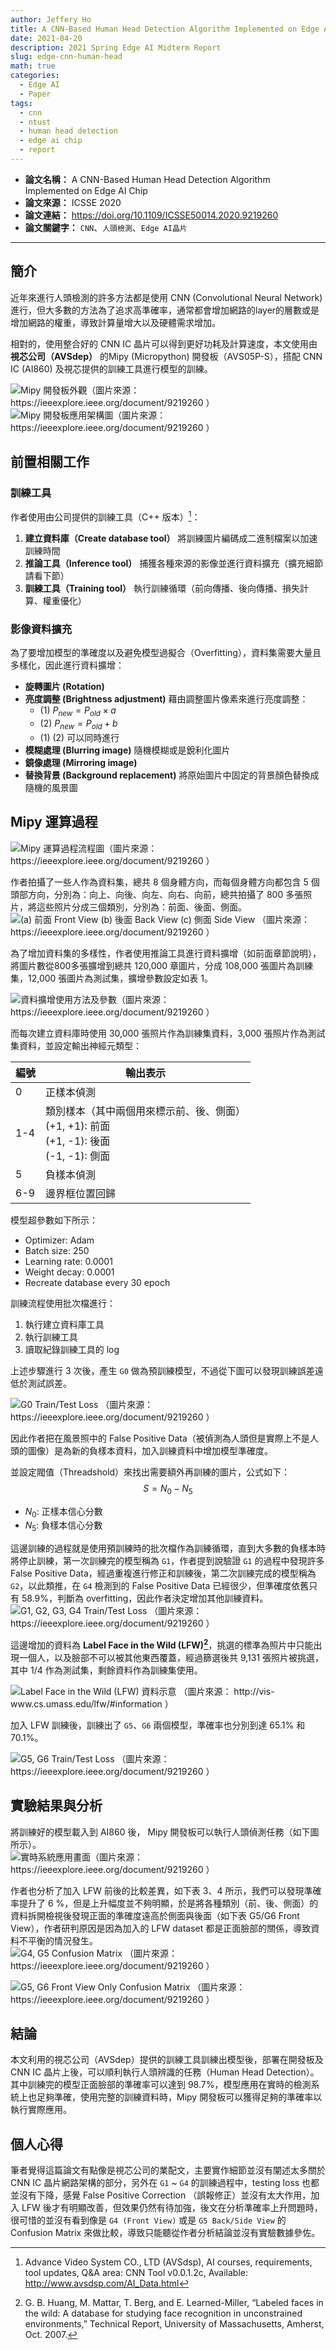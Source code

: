 ```yaml
---
author: Jeffery Ho
title: A CNN-Based Human Head Detection Algorithm Implemented on Edge AI Chip
date: 2021-04-20
description: 2021 Spring Edge AI Midterm Report
slug: edge-cnn-human-head
math: true
categories:
  - Edge AI
  - Paper
tags:
  - cnn
  - ntust
  - human head detection
  - edge ai chip
  - report
---
```

+ **論文名稱：** A CNN-Based Human Head Detection Algorithm Implemented on Edge AI Chip
+ **論文來源：** ICSSE 2020
+ **論文連結：** https://doi.org/10.1109/ICSSE50014.2020.9219260
+ **論文關鍵字：** `CNN`、`人頭檢測`、`Edge AI晶片`
<!--more-->

---

## 簡介

  近年來進行人頭檢測的許多方法都是使用 CNN (Convolutional Neural Network) 進行，但大多數的方法為了追求高準確率，通常都會增加網路的layer的層數或是增加網路的權重，導致計算量增大以及硬體需求增加。

相對的，使用整合好的 CNN IC 晶片可以得到更好功耗及計算速度，本文使用由 **視芯公司（AVSdep）** 的Mipy (Micropython) 開發板（AVS05P-S），搭配 CNN IC (AI860) 及視芯提供的訓練工具進行模型的訓練。

![Mipy 開發板外觀（圖片來源： https://ieeexplore.ieee.org/document/9219260 ）](WQPWzMu.png)  ![Mipy 開發板應用架構圖（圖片來源： https://ieeexplore.ieee.org/document/9219260 ）](lEGzyDu.png)

## 前置相關工作

### 訓練工具

作者使用由公司提供的訓練工具（C++ 版本）[^1]：

1. **建立資料庫（Create database tool）**
將訓練圖片編碼成二進制檔案以加速訓練時間
2. **推論工具（Inference tool）**
捕獲各種來源的影像並進行資料擴充（擴充細節請看下節）
3. **訓練工具（Training tool）**
執行訓練循環（前向傳播、後向傳播、損失計算、權重優化）

### 影像資料擴充

為了要增加模型的準確度以及避免模型過擬合（Overfitting），資料集需要大量且多樣化，因此進行資料擴增：

+ **旋轉圖片 (Rotation)**
+ **亮度調整 (Brightness adjustment)**
藉由調整圖片像素來進行亮度調整：
    + (1) $P_{new} = P_{old} \times a$
    + (2) $P_{new} = P_{old} + b$
    + (1) (2) 可以同時進行
+ **模糊處理 (Blurring image)**
隨機模糊或是銳利化圖片
+ **鏡像處理 (Mirroring image)**
+ **替換背景 (Background replacement)**
將原始圖片中固定的背景顏色替換成隨機的風景圖

## Mipy 運算過程

![Mipy 運算過程流程圖（圖片來源： https://ieeexplore.ieee.org/document/9219260 ）](7Ndsr2Q.png)

作者拍攝了一些人作為資料集，總共 8 個身體方向，而每個身體方向都包含 5 個頭部方向，分別為：向上、向後、向左、向右、向前，總共拍攝了 800 多張照片，將這些照片分成三個類別，分別為：前面、後面、側面。
![(a) 前面 Front View (b) 後面 Back View (c) 側面 Side View （圖片來源： https://ieeexplore.ieee.org/document/9219260 ）](h3dfONX.png)

為了增加資料集的多樣性，作者使用推論工具進行資料擴增（如前面章節說明），將圖片數從800多張擴增到總共 120,000 章圖片，分成 108,000 張圖片為訓練集，12,000 張圖片為測試集，擴增參數設定如表 1。

![資料擴增使用方法及參數（圖片來源： https://ieeexplore.ieee.org/document/9219260 ）](SZvYLWq.png)

而每次建立資料庫時使用 30,000 張照片作為訓練集資料，3,000 張照片作為測試集資料，並設定輸出神經元類型：

| 編號 | 輸出表示                                                                                         |
| ---- | ------------------------------------------------------------------------------------------------ |
| 0    | 正樣本偵測                                                                                       |
| 1-4  | 類別樣本（其中兩個用來標示前、後、側面）<br> (+1, +1): 前面<br> (+1, -1): 後面<br>(-1, -1): 側面 |
| 5    | 負樣本偵測                                                                                       |
| 6-9  | 邊界框位置回歸                                                                                   |
    
模型超參數如下所示：
+ Optimizer: Adam
+ Batch size: 250
+ Learning rate: 0.0001
+ Weight decay: 0.0001
+ Recreate database every 30 epoch

訓練流程使用批次檔進行：

1. 執行建立資料庫工具
2. 執行訓練工具
3. 讀取紀錄訓練工具的 log
    
上述步驟進行 3 次後，產生 `G0` 做為預訓練模型，不過從下圖可以發現訓練誤差遠低於測試誤差。

![G0 Train/Test Loss （圖片來源： https://ieeexplore.ieee.org/document/9219260 ）](LVoVSsg.png)

因此作者把在風景照中的 False Positive Data（被偵測為人頭但是實際上不是人頭的圖像）是為新的負樣本資料，加入訓練資料中增加模型準確度。

並設定閥值（Threadshold）來找出需要額外再訓練的圖片，公式如下：
    $$S = N_0 - N_5$$
+ $N_0$: 正樣本信心分數
+ $N_5$: 負樣本信心分數

這邊訓練的過程就是使用預訓練時的批次檔作為訓練循環，直到大多數的負樣本時將停止訓練，第一次訓練完的模型稱為 `G1`，作者提到說驗證 `G1` 的過程中發現許多 False Positive Data，經過重複進行修正和訓練後，第二次訓練完成的模型稱為 `G2`，以此類推，在 `G4` 檢測到的 False Positive Data 已經很少，但準確度依舊只有 58.9%，判斷為 overfitting，因此作者決定增加其他訓練資料。
![G1, G2, G3, G4 Train/Test Loss （圖片來源： https://ieeexplore.ieee.org/document/9219260 ）](1H2L2ER.png)


這邊增加的資料為 **Label Face in the Wild (LFW)[^2]**，挑選的標準為照片中只能出現一個人，以及臉部不可以被其他東西覆蓋，經過篩選後共 9,131 張照片被挑選，其中 1/4 作為測試集，剩餘資料作為訓練集使用。

![Label Face in the Wild (LFW) 資料示意 （圖片來源： http://vis-www.cs.umass.edu/lfw/#information ）](gMbWiLV.png)

加入 LFW 訓練後，訓練出了 `G5`、`G6` 兩個模型，準確率也分別到達 65.1% 和 70.1%。

![G5, G6 Train/Test Loss （圖片來源： https://ieeexplore.ieee.org/document/9219260 ）](1MaGDYH.png)

## 實驗結果與分析

將訓練好的模型載入到 AI860 後， Mipy 開發板可以執行人頭偵測任務（如下圖所示）。
![實時系統應用畫面（圖片來源： https://ieeexplore.ieee.org/document/9219260 ）](ME6Aklc.png)

作者也分析了加入 LFW 前後的比較差異，如下表 3、4 所示，我們可以發現準確率提升了 6 %，但是上升幅度並不夠明顯，於是將各種類別（前、後、側面）的資料拆開檢視後發現正面的準確度遠高於側面與後面（如下表 G5/G6 Front View），作者研判原因是因為加入的 LFW dataset 都是正面臉部的關係，導致資料不平衡的情況發生。
![G4, G5 Confusion Matrix （圖片來源： https://ieeexplore.ieee.org/document/9219260 ）](kBI91So.png)
 
![G5, G6 Front View Only Confusion Matrix （圖片來源： https://ieeexplore.ieee.org/document/9219260 ）](gXWfuKP.png)


## 結論

本文利用的視芯公司（AVSdep）提供的訓練工具訓練出模型後，部署在開發板及 CNN IC 晶片上後，可以順利執行人頭辨識的任務（Human Head Detection）。其中訓練完的模型正面臉部的準確率可以達到 98.7%，模型應用在實時的檢測系統上也足夠準確，使用完整的訓練資料時，Mipy 開發板可以獲得足夠的準確率以執行實際應用。

## 個人心得

筆者覺得這篇論文有點像是視芯公司的業配文，主要實作細節並沒有闡述太多關於 CNN IC 晶片網路架構的部分，另外在 `G1` ~ `G4` 的訓練過程中，testing loss 也都並沒有下降，感覺 False Positive Correction （誤報修正）並沒有太大作用，加入 LFW 後才有明顯改善，但效果仍然有待加強，後文在分析準確率上升問題時，很可惜的並沒有看到像是 `G4 (Front View)` 或是 `G5 Back/Side View` 的 Confusion Matrix 來做比較，導致只能聽從作者分析結論並沒有實驗數據參佐。

[^1]: Advance Video System CO., LTD (AVSdsp), AI courses, requirements, tool updates, Q&A area: CNN Tool v0.0.1.2c, Available: http://www.avsdsp.com/AI_Data.html 
[^2]: G. B. Huang, M. Mattar, T. Berg, and E. Learned-Miller, “Labeled faces in the wild: A database for studying face recognition in unconstrained environments,” Technical Report, University of Massachusetts, Amherst, Oct. 2007. 
